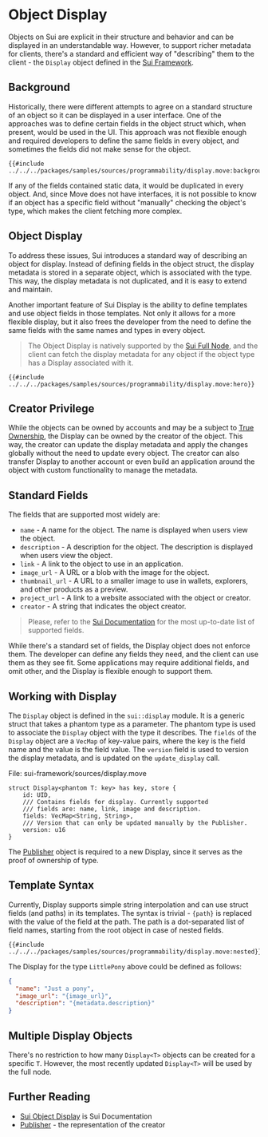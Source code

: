 # Object Display

Objects on Sui are explicit in their structure and behavior and can be displayed in an
understandable way. However, to support richer metadata for clients, there's a standard and
efficient way of "describing" them to the client - the `Display` object defined in the
[Sui Framework](./sui-framework.md).

## Background

Historically, there were different attempts to agree on a standard structure of an object so it can
be displayed in a user interface. One of the approaches was to define certain fields in the object
struct which, when present, would be used in the UI. This approach was not flexible enough and
required developers to define the same fields in every object, and sometimes the fields did not make
sense for the object.

```move
{{#include ../../../packages/samples/sources/programmability/display.move:background}}
```

If any of the fields contained static data, it would be duplicated in every object. And, since Move
does not have interfaces, it is not possible to know if an object has a specific field without
"manually" checking the object's type, which makes the client fetching more complex.

## Object Display

To address these issues, Sui introduces a standard way of describing an object for display. Instead
of defining fields in the object struct, the display metadata is stored in a separate object, which
is associated with the type. This way, the display metadata is not duplicated, and it is easy to
extend and maintain.

Another important feature of Sui Display is the ability to define templates and use object fields in
those templates. Not only it allows for a more flexible display, but it also frees the developer
from the need to define the same fields with the same names and types in every object.

> The Object Display is natively supported by the
> [Sui Full Node](https://docs.sui.io/guides/operator/sui-full-node), and the client can fetch the
> display metadata for any object if the object type has a Display associated with it.

```move
{{#include ../../../packages/samples/sources/programmability/display.move:hero}}
```

## Creator Privilege

While the objects can be owned by accounts and may be a subject to
[True Ownership](./../object/ownership.md#account-owner-or-single-owner), the Display can be owned
by the creator of the object. This way, the creator can update the display metadata and apply the
changes globally without the need to update every object. The creator can also transfer Display to
another account or even build an application around the object with custom functionality to manage
the metadata.

## Standard Fields

The fields that are supported most widely are:

- `name` - A name for the object. The name is displayed when users view the object.
- `description` - A description for the object. The description is displayed when users view the
  object.
- `link` - A link to the object to use in an application.
- `image_url` - A URL or a blob with the image for the object.
- `thumbnail_url` - A URL to a smaller image to use in wallets, explorers, and other products as a
  preview.
- `project_url` - A link to a website associated with the object or creator.
- `creator` - A string that indicates the object creator.

> Please, refer to the [Sui Documentation](https://docs.sui.io/standards/display) for the most
> up-to-date list of supported fields.

While there's a standard set of fields, the Display object does not enforce them. The developer can
define any fields they need, and the client can use them as they see fit. Some applications may
require additional fields, and omit other, and the Display is flexible enough to support them.

## Working with Display

The `Display` object is defined in the `sui::display` module. It is a generic struct that takes a
phantom type as a parameter. The phantom type is used to associate the `Display` object with the
type it describes. The `fields` of the `Display` object are a `VecMap` of key-value pairs, where the
key is the field name and the value is the field value. The `version` field is used to version the
display metadata, and is updated on the `update_display` call.

File: sui-framework/sources/display.move

```move
struct Display<phantom T: key> has key, store {
    id: UID,
    /// Contains fields for display. Currently supported
    /// fields are: name, link, image and description.
    fields: VecMap<String, String>,
    /// Version that can only be updated manually by the Publisher.
    version: u16
}
```

The [Publisher](./publisher.md) object is required to a new Display, since it serves as the proof of
ownership of type.

## Template Syntax

Currently, Display supports simple string interpolation and can use struct fields (and paths) in its
templates. The syntax is trivial - `{path}` is replaced with the value of the field at the path. The
path is a dot-separated list of field names, starting from the root object in case of nested fields.

```move
{{#include ../../../packages/samples/sources/programmability/display.move:nested}}
```

The Display for the type `LittlePony` above could be defined as follows:

```json
{
  "name": "Just a pony",
  "image_url": "{image_url}",
  "description": "{metadata.description}"
}
```

## Multiple Display Objects

There's no restriction to how many `Display<T>` objects can be created for a specific `T`. However,
the most recently updated `Display<T>` will be used by the full node.

## Further Reading

- [Sui Object Display](https://docs.sui.io/standards/display) is Sui Documentation
- [Publisher](./publisher.md) - the representation of the creator
